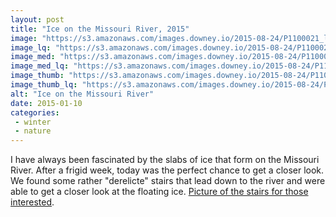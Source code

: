 ```yaml
---
layout: post
title: "Ice on the Missouri River, 2015"
image: "https://s3.amazonaws.com/images.downey.io/2015-08-24/P1100021_large.jpg"
image_lq: "https://s3.amazonaws.com/images.downey.io/2015-08-24/P1100021_large_lq.jpg"
image_med: "https://s3.amazonaws.com/images.downey.io/2015-08-24/P1100021_medium.jpg"
image_med_lq: "https://s3.amazonaws.com/images.downey.io/2015-08-24/P1100021_medium_lq.jpg"
image_thumb: "https://s3.amazonaws.com/images.downey.io/2015-08-24/P1100021_thumb.jpg"
image_thumb_lq: "https://s3.amazonaws.com/images.downey.io/2015-08-24/P1100021_thumb_lq.jpg"
alt: "Ice on the Missouri River"
date: 2015-01-10
categories:
 - winter
 - nature
---
```


I have always been fascinated by the slabs of ice that form on the Missouri River.  After a frigid week, today was the perfect chance to get a closer look. We found some rather "derelicte" stairs that lead down to the river and were able to get a closer look at the floating ice.  [Picture of the stairs for those interested](https://s3.amazonaws.com/stuff.downey.io/images/2015/derelicte-stairs-750.jpg).
